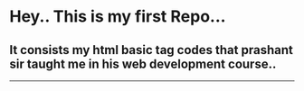 <h1>Hey.. This is my first Repo...</h1>
<h2>It consists my html basic tag codes that prashant sir taught me in his web development course.. </h2>
<hr>
